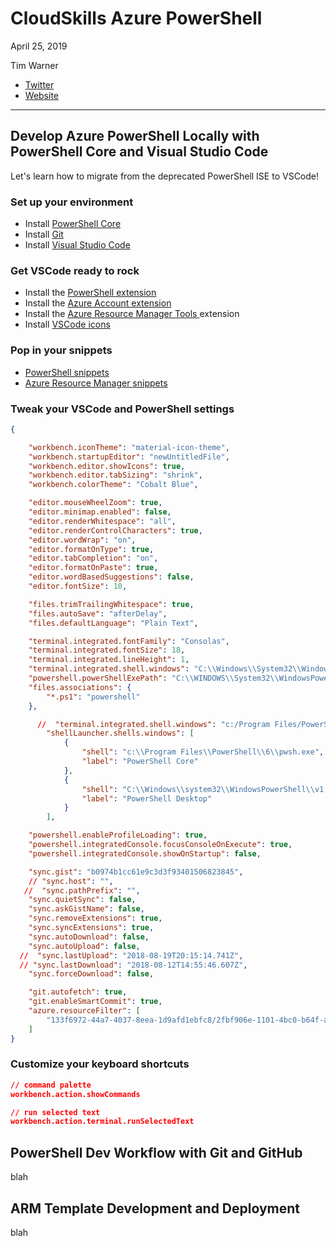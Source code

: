 # CloudSkills Azure PowerShell

April 25, 2019

Tim Warner

* [Twitter](https://twitter.com/techtrainertim)
* [Website](https://techtrainertim.com)

---

## Develop Azure PowerShell Locally with PowerShell Core and Visual Studio Code

Let's learn how to migrate from the deprecated PowerShell ISE to VSCode!

### Set up your environment

* Install [PowerShell Core](https://docs.microsoft.com/en-us/powershell/scripting/install/installing-powershell-core-on-windows?view=powershell-6)
* Install [Git](https://git-scm.com/)
* Install [Visual Studio Code](https://code.visualstudio.com/)

### Get VSCode ready to rock

* Install the [PowerShell extension](https://marketplace.visualstudio.com/items?itemName=ms-vscode.PowerShell)
* Install the [Azure Account extension](https://marketplace.visualstudio.com/items?itemName=ms-vscode.azure-account)
* Install the [Azure Resource Manager Tools ](https://marketplace.visualstudio.com/items?itemName=msazurermtools.azurerm-vscode-tools)extension
* Install [VSCode icons](https://marketplace.visualstudio.com/items?itemName=vscode-icons-team.vscode-icons)

### Pop in your snippets

* [PowerShell snippets](https://rkeithhill.wordpress.com/2015/09/12/powershell-snippets-for-visual-studio-code/)
* [Azure Resource Manager snippets](https://marketplace.visualstudio.com/items?itemName=samcogan.arm-snippets)

### Tweak your VSCode and PowerShell settings

```JSON
{

    "workbench.iconTheme": "material-icon-theme",
    "workbench.startupEditor": "newUntitledFile",
    "workbench.editor.showIcons": true,
    "workbench.editor.tabSizing": "shrink",
    "workbench.colorTheme": "Cobalt Blue",

    "editor.mouseWheelZoom": true,
    "editor.minimap.enabled": false,
    "editor.renderWhitespace": "all",
    "editor.renderControlCharacters": true,
    "editor.wordWrap": "on",
    "editor.formatOnType": true,
    "editor.tabCompletion": "on",
    "editor.formatOnPaste": true,
    "editor.wordBasedSuggestions": false,
    "editor.fontSize": 10,

    "files.trimTrailingWhitespace": true,
    "files.autoSave": "afterDelay",
    "files.defaultLanguage": "Plain Text",

    "terminal.integrated.fontFamily": "Consolas",
    "terminal.integrated.fontSize": 18,
    "terminal.integrated.lineHeight": 1,
    "terminal.integrated.shell.windows": "C:\\Windows\\System32\\WindowsPowerShell\\v1.0\\powershell.exe",
    "powershell.powerShellExePath": "C:\\WINDOWS\\System32\\WindowsPowerShell\\v1.0\\powershell.exe",
    "files.associations": {
        "*.ps1": "powershell"
    },

      //  "terminal.integrated.shell.windows": "c:/Program Files/PowerShell/6/pwsh.exe",
        "shellLauncher.shells.windows": [
            {
                "shell": "c:\\Program Files\\PowerShell\\6\\pwsh.exe",
                "label": "PowerShell Core"
            },
            {
                "shell": "C:\\Windows\\system32\\WindowsPowerShell\\v1.0\\powershell.exe",
                "label": "PowerShell Desktop"
            }
        ],

    "powershell.enableProfileLoading": true,
    "powershell.integratedConsole.focusConsoleOnExecute": true,
    "powershell.integratedConsole.showOnStartup": false,

    "sync.gist": "b0974b1cc61e9c3d3f93401506823845",
    // "sync.host": "",
   //  "sync.pathPrefix": "",
    "sync.quietSync": false,
    "sync.askGistName": false,
    "sync.removeExtensions": true,
    "sync.syncExtensions": true,
    "sync.autoDownload": false,
    "sync.autoUpload": false,
  //  "sync.lastUpload": "2018-08-19T20:15:14.741Z",
  // "sync.lastDownload": "2018-08-12T14:55:46.607Z",
    "sync.forceDownload": false,

    "git.autofetch": true,
    "git.enableSmartCommit": true,
    "azure.resourceFilter": [
        "133f6972-44a7-4037-8eea-1d9afd1ebfc8/2fbf906e-1101-4bc0-b64f-adc44e462fff"
    ]
}
```

### Customize your keyboard shortcuts

```JSON
// command palette
workbench.action.showCommands

// run selected text
workbench.action.terminal.runSelectedText
```

## PowerShell Dev Workflow with Git and GitHub

blah

## ARM Template Development and Deployment

blah


